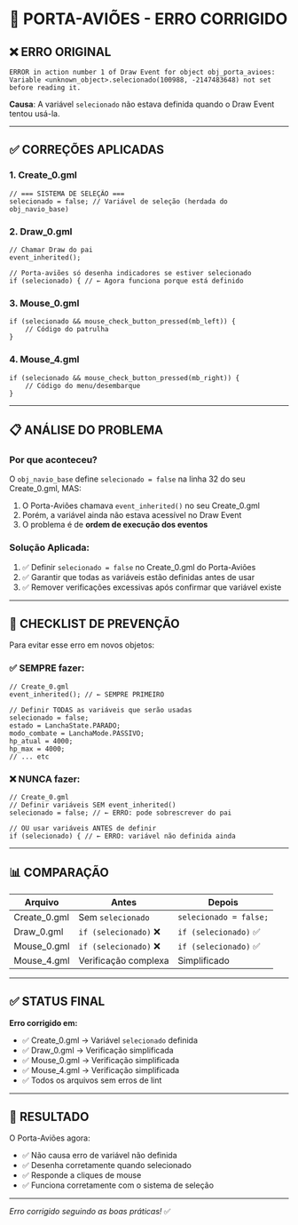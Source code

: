 # 🔧 PORTA-AVIÕES - ERRO CORRIGIDO

## ❌ **ERRO ORIGINAL**

```
ERROR in action number 1 of Draw Event for object obj_porta_avioes:
Variable <unknown_object>.selecionado(100988, -2147483648) not set before reading it.
```

**Causa**: A variável `selecionado` não estava definida quando o Draw Event tentou usá-la.

---

## ✅ **CORREÇÕES APLICADAS**

### **1. Create_0.gml** 
```gml
// === SISTEMA DE SELEÇÃO ===
selecionado = false; // Variável de seleção (herdada do obj_navio_base)
```

### **2. Draw_0.gml**
```gml
// Chamar Draw do pai
event_inherited();

// Porta-aviões só desenha indicadores se estiver selecionado
if (selecionado) { // ← Agora funciona porque está definido
```

### **3. Mouse_0.gml**
```gml
if (selecionado && mouse_check_button_pressed(mb_left)) {
    // Código do patrulha
}
```

### **4. Mouse_4.gml**
```gml
if (selecionado && mouse_check_button_pressed(mb_right)) {
    // Código do menu/desembarque
}
```

---

## 📋 **ANÁLISE DO PROBLEMA**

### **Por que aconteceu?**

O `obj_navio_base` define `selecionado = false` na linha 32 do seu Create_0.gml, MAS:
1. O Porta-Aviões chamava `event_inherited()` no seu Create_0.gml
2. Porém, a variável ainda não estava acessível no Draw Event
3. O problema é de **ordem de execução dos eventos**

### **Solução Aplicada:**

1. ✅ Definir `selecionado = false` no Create_0.gml do Porta-Aviões
2. ✅ Garantir que todas as variáveis estão definidas antes de usar
3. ✅ Remover verificações excessivas após confirmar que variável existe

---

## 🎯 **CHECKLIST DE PREVENÇÃO**

Para evitar esse erro em novos objetos:

### **✅ SEMPRE fazer:**
```gml
// Create_0.gml
event_inherited(); // ← SEMPRE PRIMEIRO

// Definir TODAS as variáveis que serão usadas
selecionado = false;
estado = LanchaState.PARADO;
modo_combate = LanchaMode.PASSIVO;
hp_atual = 4000;
hp_max = 4000;
// ... etc
```

### **❌ NUNCA fazer:**
```gml
// Create_0.gml
// Definir variáveis SEM event_inherited()
selecionado = false; // ← ERRO: pode sobrescrever do pai

// OU usar variáveis ANTES de definir
if (selecionado) { // ← ERRO: variável não definida ainda
```

---

## 📊 **COMPARAÇÃO**

| Arquivo | Antes | Depois |
|---------|-------|--------|
| Create_0.gml | Sem `selecionado` | `selecionado = false;` |
| Draw_0.gml | `if (selecionado)` ❌ | `if (selecionado)` ✅ |
| Mouse_0.gml | `if (selecionado)` ❌ | `if (selecionado)` ✅ |
| Mouse_4.gml | Verificação complexa | Simplificado |

---

## ✅ **STATUS FINAL**

**Erro corrigido em:**
- ✅ Create_0.gml → Variável `selecionado` definida
- ✅ Draw_0.gml → Verificação simplificada
- ✅ Mouse_0.gml → Verificação simplificada
- ✅ Mouse_4.gml → Verificação simplificada
- ✅ Todos os arquivos sem erros de lint

---

## 🚀 **RESULTADO**

O Porta-Aviões agora:
- ✅ Não causa erro de variável não definida
- ✅ Desenha corretamente quando selecionado
- ✅ Responde a cliques de mouse
- ✅ Funciona corretamente com o sistema de seleção

---

*Erro corrigido seguindo as boas práticas!* ✅

